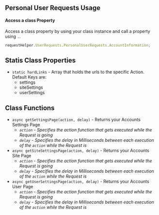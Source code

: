 ## Personal User Requests Usage

#### Access a class Property

Access a class property by using your class instance and call a property using `.`.

```javascript
requestHelper.UserRequests.PersonalUserRequests.AccountInformation;
```

## Statis Class Properties

- `static hardLinks` - Array that holds the urls to the specific Action. Default Keys are:
  - settings
  - siteSettings
  - userSettings

## Class Functions

- `async getSettingsPage(action, delay)` - Returns your Accounts Settings Page
  - _`action` - Specifies the action function that gets executed while the Request is going_
  - _`delay` - Specifies the delay in Milliseconds between each execution of the `action` while the Request is_
- `async getSiteSettingsPage(action, delay)` - Returns your Accounts Site Page
  - _`action` - Specifies the action function that gets executed while the Request is going_
  - _`delay` - Specifies the delay in Milliseconds between each execution of the `action` while the Request is_
- `async getUserSettingsPage(action, delay)` - Returns your Accounts User Page
  - _`action` - Specifies the action function that gets executed while the Request is going_
  - _`delay` - Specifies the delay in Milliseconds between each execution of the `action` while the Request is_
